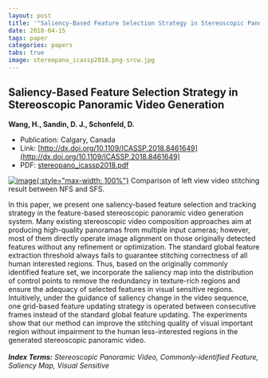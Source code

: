 ```yaml
---
layout: post
title: '"Saliency-Based Feature Selection Strategy in Stereoscopic Panoramic Video Generation"'
date: 2018-04-15
tags: paper
categories: papers
tabs: true
image: stereopano_icassp2018.png-srcw.jpg
---
```


## Saliency-Based Feature Selection Strategy in Stereoscopic Panoramic Video Generation
**Wang, H., Sandin, D. J., Schonfeld, D.**
- Publication: Calgary, Canada
- Link: [http://dx.doi.org/10.1109/ICASSP.2018.8461649](http://dx.doi.org/10.1109/ICASSP.2018.8461649)
- PDF: [stereopano_icassp2018.pdf](/documents/stereopano_icassp2018.pdf)


[![image](https://www.evl.uic.edu/output/originals/stereopano_icassp2018.png-srcw.jpg){:style="max-width: 100%"}](https://www.evl.uic.edu/output/originals/stereopano_icassp2018.png-srcw.jpg)
Comparison of left view video stitching result between NFS and SFS.

In  this  paper,  we  present  one  saliency-based  feature  selection  and  tracking  strategy  in  the  feature-based  stereoscopic panoramic  video  generation  system.   Many  existing  stereoscopic video composition approaches aim at producing high-quality  panoramas  from  multiple  input  cameras;  however, most  of  them  directly  operate  image  alignment  on  those originally detected features without any refinement or optimization.   The  standard  global  feature  extraction  threshold always fails to guarantee stitching correctness of all human interested regions.   Thus,  based on the originally commonly  identified  feature  set, we incorporate  the  saliency  map into  the  distribution  of  control  points  to  remove  the  redundancy  in  texture-rich  regions  and  ensure  the  adequacy  of selected features in visual sensitive regions.  Intuitively, under the guidance of saliency change in the video sequence, one grid-based feature updating strategy is operated between consecutive frames instead of the standard global feature updating.  The experiments show that our method can improve the stitching quality of visual important region without impairment to the human less-interested regions in the generated stereoscopic panoramic video.<br><br>
<i><strong>Index Terms:</strong> Stereoscopic Panoramic Video, Commonly-identified Feature, Saliency Map, Visual Sensitive</i>